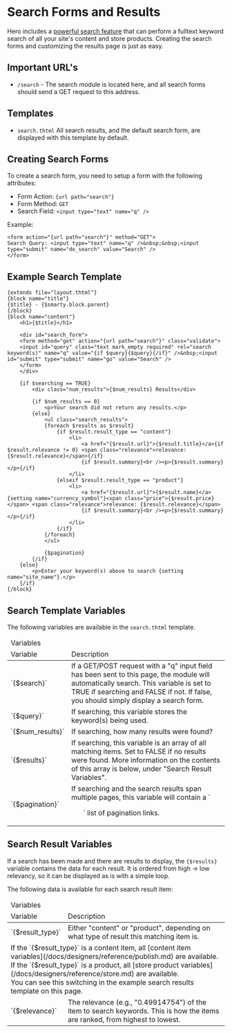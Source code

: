 # Search Forms and Results

Hero includes a [powerful search feature](/docs/configuration/search.md) that can perform a fulltext keyword search of all your site's content and store products.  Creating the search forms and customizing the results page is just as easy.

## Important URL's

* `/search` - The search module is located here, and all search forms should send a GET request to this address.

## Templates

* `search.thtml` All search results, and the default search form, are displayed with this template by default.

## Creating Search Forms

To create a search form, you need to setup a form with the following attributes:

* Form Action: `{url path="search"}`
* Form Method: `GET`
* Search Field: `<input type="text" name="q" />`

Example:

```
<form action="{url path="search"}" method="GET">
Search Query: <input type="text" name="q" />&nbsp;&nbsp;<input type="submit" name="do_search" value="Search" />
</form>
```

## Example Search Template

```
{extends file="layout.thtml"}
{block name="title"}
{$title} - {$smarty.block.parent}
{/block}
{block name="content"}
	<h1>{$title}</h1>
	
	<div id="search_form">
	<form method="get" action="{url path="search"}" class="validate">
	<input id="query" class="text mark_empty required" rel="search keyword(s)" name="q" value="{if $query}{$query}{/if}" />&nbsp;<input id="submit" type="submit" name="go" value="Search" />
	</form>
	</div>
	
	{if $searching == TRUE}
		<div class="num_results">{$num_results} Results</div>
		
		{if $num_results == 0}
			<p>Your search did not return any results.</p>
		{else}
			<ul class="search_results">
			{foreach $results as $result}
				{if $result.result_type == "content"}
					<li>
						<a href="{$result.url}">{$result.title}</a>{if $result.relevance != 0} <span class="relevance">relevance: {$result.relevance}</span>{/if}
						{if $result.summary}<br /><p>{$result.summary}</p>{/if}
					</li>
				{elseif $result.result_type == "product"}
					<li>
						<a href="{$result.url}">{$result.name}</a> {setting name="currency_symbol"}<span class="price">{$result.price}</span> <span class="relevance">relevance: {$result.relevance}</span>
						{if $result.summary}<br /><p>{$result.summary}</p>{/if}
					</li>
				{/if}
			{/foreach}
			</ul>
			
			{$pagination}
		{/if}
	{else}
		<p>Enter your keyword(s) above to search {setting name="site_name"}.</p>
	{/if}
{/block}
```

## Search Template Variables

The following variables are available in the `search.thtml` template.

<table>
	<thead>
		<tr class="title">
			<td colspan="3">Variables</td>
		</tr>
		<tr>
			<td class="variable_name">Variable</td>
			<td class="variable_description">Description</td>
		</tr>
	</thead>
	<tbody>
		<tr>
			<td>`{$search}`</td>
			<td>If a GET/POST request with a "q" input field has been sent to this page, the module will automatically search.  This variable is set to TRUE if searching and FALSE if not.  If false, you should simply display a search form.</td>
		</tr>
		<tr>
			<td>`{$query}`</td>
			<td>If searching, this variable stores the keyword(s) being used.</td>
		</tr>
		<tr>
			<td>`{$num_results}`</td>
			<td>If searching, how many results were found?</td>
		</tr>
		<tr>
			<td>`{$results}`</td>
			<td>If searching, this variable is an array of all matching items.  Set to FALSE if no results were found.  More information on the contents of this array is below, under "Search Result Variables".</td>
		</tr>
		<tr>
			<td>`{$pagination}`</td>
			<td>If searching and the search results span multiple pages, this variable will contain a `<ul>` list of pagination links.</td>
		</tr>
	</tbody>
</table>

## Search Result Variables

If a search has been made and there are results to display, the `{$results}` variable contains the data for each result.  It is ordered from high -> low relevancy, so it can be displayed as is with a simple loop.

The following data is available for each search result item:

<table>
	<thead>
		<tr class="title">
			<td colspan="3">Variables</td>
		</tr>
		<tr>
			<td class="variable_name">Variable</td>
			<td class="variable_description">Description</td>
		</tr>
	</thead>
	<tbody>
		<tr>
			<td>`{$result_type}`</td>
			<td>Either "content" or "product", depending on what type of result this matching item is.</td>
		</tr>
		<tr>
			<td colspan="2">If the `{$result_type}` is a content item, all [content item variables](/docs/designers/reference/publish.md) are available.<br />
						    If the `{$result_type}` is a product, all [store product variables](/docs/designers/reference/store.md) are available.<br />
						    You can see this switching in the example search results template on this page.</td>
		</tr>
		<tr>
			<td>`{$relevance}`</td>
			<td>The relevance (e.g., "0.49914754") of the item to search keywords.  This is how the items are ranked, from highest to lowest.</td>
		</tr>
	</tbody>
</table>

